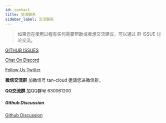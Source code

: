 ```yaml
---
id: contact
title: 交流联系
sidebar_label: 交流联系     
---
```

> 如果您在使用过程有任何需要帮助或者想交流建议，可以通过 群 ISSUE 讨论交流。

[GITHUB ISSUES](https://github.com/apache/hertzbeat/issues)

[Chat On Discord](https://discord.gg/Fb6M73htGr)

[Follow Us Twitter](https://twitter.com/hertzbeat1024)

**微信交流群** 加微信号 tan-cloud 邀请您进微信群。

**QQ交流群** 加QQ群号 630061200

##### Github Discussion

[Github Discussion](https://github.com/apache/hertzbeat/discussions)
